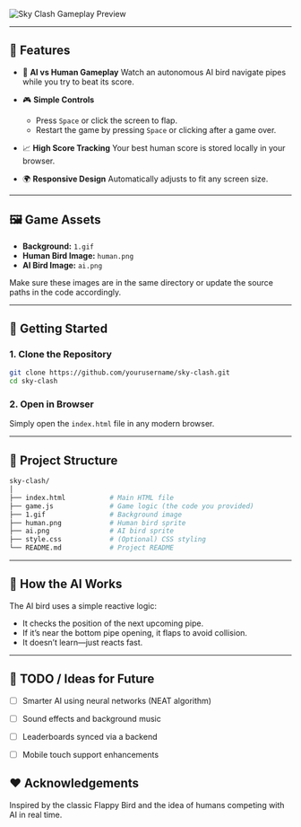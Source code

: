 

![Sky Clash Gameplay Preview](preview.png) <!-- You can add a screenshot or GIF here -->

---

## 🚀 Features

* 🧠 **AI vs Human Gameplay**
  Watch an autonomous AI bird navigate pipes while you try to beat its score.

* 🎮 **Simple Controls**

  * Press `Space` or click the screen to flap.
  * Restart the game by pressing `Space` or clicking after a game over.

* 📈 **High Score Tracking**
  Your best human score is stored locally in your browser.

* 🌍 **Responsive Design**
  Automatically adjusts to fit any screen size.

---

## 🖼️ Game Assets

* **Background:** `1.gif`
* **Human Bird Image:** `human.png`
* **AI Bird Image:** `ai.png`

Make sure these images are in the same directory or update the source paths in the code accordingly.

---

## 🔧 Getting Started

### 1. Clone the Repository

```bash
git clone https://github.com/yourusername/sky-clash.git
cd sky-clash
```

### 2. Open in Browser

Simply open the `index.html` file in any modern browser.

---

## 📁 Project Structure

```bash
sky-clash/
│
├── index.html           # Main HTML file
├── game.js              # Game logic (the code you provided)
├── 1.gif                # Background image
├── human.png            # Human bird sprite
├── ai.png               # AI bird sprite
├── style.css            # (Optional) CSS styling
└── README.md            # Project README
```

---

## 🤖 How the AI Works

The AI bird uses a simple reactive logic:

* It checks the position of the next upcoming pipe.
* If it’s near the bottom pipe opening, it flaps to avoid collision.
* It doesn’t learn—just reacts fast.

---

## 📌 TODO / Ideas for Future

* [ ] Smarter AI using neural networks (NEAT algorithm)
* [ ] Sound effects and background music
* [ ] Leaderboards synced via a backend
* [ ] Mobile touch support enhancements



## ❤️ Acknowledgements

Inspired by the classic Flappy Bird and the idea of humans competing with AI in real time.
